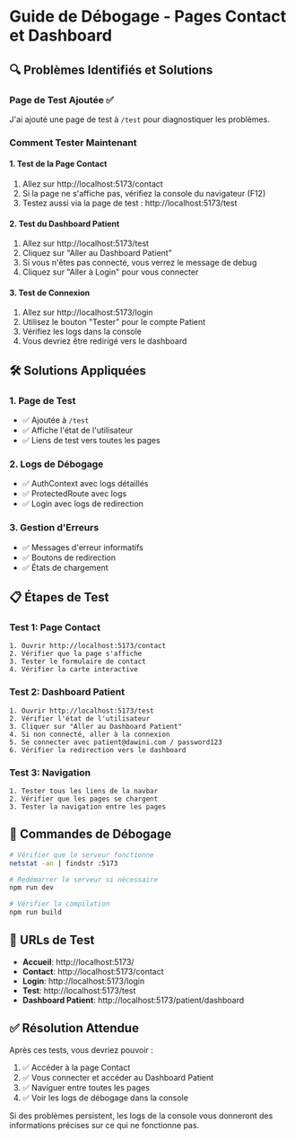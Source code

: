 # Guide de Débogage - Pages Contact et Dashboard

## 🔍 Problèmes Identifiés et Solutions

### **Page de Test Ajoutée** ✅
J'ai ajouté une page de test à `/test` pour diagnostiquer les problèmes.

### **Comment Tester Maintenant**

#### **1. Test de la Page Contact**
1. Allez sur http://localhost:5173/contact
2. Si la page ne s'affiche pas, vérifiez la console du navigateur (F12)
3. Testez aussi via la page de test : http://localhost:5173/test

#### **2. Test du Dashboard Patient**
1. Allez sur http://localhost:5173/test
2. Cliquez sur "Aller au Dashboard Patient"
3. Si vous n'êtes pas connecté, vous verrez le message de debug
4. Cliquez sur "Aller à Login" pour vous connecter

#### **3. Test de Connexion**
1. Allez sur http://localhost:5173/login
2. Utilisez le bouton "Tester" pour le compte Patient
3. Vérifiez les logs dans la console
4. Vous devriez être redirigé vers le dashboard

## 🛠️ Solutions Appliquées

### **1. Page de Test** 
- ✅ Ajoutée à `/test`
- ✅ Affiche l'état de l'utilisateur
- ✅ Liens de test vers toutes les pages

### **2. Logs de Débogage**
- ✅ AuthContext avec logs détaillés
- ✅ ProtectedRoute avec logs
- ✅ Login avec logs de redirection

### **3. Gestion d'Erreurs**
- ✅ Messages d'erreur informatifs
- ✅ Boutons de redirection
- ✅ États de chargement

## 📋 Étapes de Test

### **Test 1: Page Contact**
```
1. Ouvrir http://localhost:5173/contact
2. Vérifier que la page s'affiche
3. Tester le formulaire de contact
4. Vérifier la carte interactive
```

### **Test 2: Dashboard Patient**
```
1. Ouvrir http://localhost:5173/test
2. Vérifier l'état de l'utilisateur
3. Cliquer sur "Aller au Dashboard Patient"
4. Si non connecté, aller à la connexion
5. Se connecter avec patient@dawini.com / password123
6. Vérifier la redirection vers le dashboard
```

### **Test 3: Navigation**
```
1. Tester tous les liens de la navbar
2. Vérifier que les pages se chargent
3. Tester la navigation entre les pages
```

## 🔧 Commandes de Débogage

```bash
# Vérifier que le serveur fonctionne
netstat -an | findstr :5173

# Redémarrer le serveur si nécessaire
npm run dev

# Vérifier la compilation
npm run build
```

## 📱 URLs de Test

- **Accueil**: http://localhost:5173/
- **Contact**: http://localhost:5173/contact
- **Login**: http://localhost:5173/login
- **Test**: http://localhost:5173/test
- **Dashboard Patient**: http://localhost:5173/patient/dashboard

## ✅ Résolution Attendue

Après ces tests, vous devriez pouvoir :
1. ✅ Accéder à la page Contact
2. ✅ Vous connecter et accéder au Dashboard Patient
3. ✅ Naviguer entre toutes les pages
4. ✅ Voir les logs de débogage dans la console

Si des problèmes persistent, les logs de la console vous donneront des informations précises sur ce qui ne fonctionne pas.
